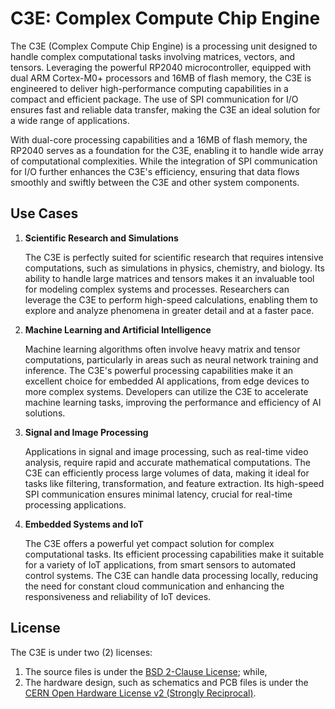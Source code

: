 # C3E: Complex Compute Chip Engine

The C3E (Complex Compute Chip Engine) is a processing unit designed to handle complex computational tasks involving matrices, vectors, and tensors. Leveraging the powerful RP2040 microcontroller, equipped with dual ARM Cortex-M0+ processors and 16MB of flash memory, the C3E is engineered to deliver high-performance computing capabilities in a compact and efficient package. The use of SPI communication for I/O ensures fast and reliable data transfer, making the C3E an ideal solution for a wide range of applications.

With dual-core processing capabilities and a 16MB of flash memory, the RP2040 serves as a foundation for the C3E, enabling it to handle wide array of computational complexities. While the integration of SPI communication for I/O further enhances the C3E's efficiency, ensuring that data flows smoothly and swiftly between the C3E and other system components.

## Use Cases

1. **Scientific Research and Simulations**

    The C3E is perfectly suited for scientific research that requires intensive computations, such as simulations in physics, chemistry, and biology. Its ability to handle large matrices and tensors makes it an invaluable tool for modeling complex systems and processes. Researchers can leverage the C3E to perform high-speed calculations, enabling them to explore and analyze phenomena in greater detail and at a faster pace.

2. **Machine Learning and Artificial Intelligence**

    Machine learning algorithms often involve heavy matrix and tensor computations, particularly in areas such as neural network training and inference. The C3E's powerful processing capabilities make it an excellent choice for embedded AI applications, from edge devices to more complex systems. Developers can utilize the C3E to accelerate machine learning tasks, improving the performance and efficiency of AI solutions.

3. **Signal and Image Processing**

    Applications in signal and image processing, such as real-time video analysis, require rapid and accurate mathematical computations. The C3E can efficiently process large volumes of data, making it ideal for tasks like filtering, transformation, and feature extraction. Its high-speed SPI communication ensures minimal latency, crucial for real-time processing applications.

4. **Embedded Systems and IoT**

    The C3E offers a powerful yet compact solution for complex computational tasks. Its efficient processing capabilities make it suitable for a variety of IoT applications, from smart sensors to automated control systems. The C3E can handle data processing locally, reducing the need for constant cloud communication and enhancing the responsiveness and reliability of IoT devices.

## License

The C3E is under two (2) licenses:

1. The source files is under the [BSD 2-Clause License](LICENSE); while,
2. The hardware design, such as schematics and PCB files is under the [CERN Open Hardware License v2 (Strongly Reciprocal)](https://ohwr.org/project/cernohl/-/wikis/uploads/819d71bea3458f71fba6cf4fb0f2de6b/cern_ohl_s_v2.txt).
